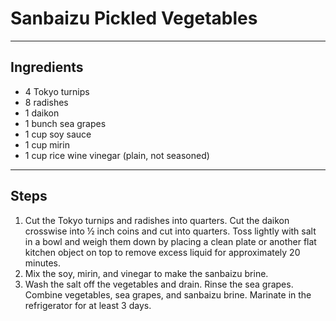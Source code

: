# Sanbaizu Pickled Vegetables


---

## Ingredients

* 4 Tokyo turnips
* 8 radishes
* 1 daikon
* 1 bunch sea grapes
* 1 cup soy sauce
* 1 cup mirin
* 1 cup rice wine vinegar (plain, not seasoned)


---

## Steps

1.  Cut the Tokyo turnips and radishes into quarters. Cut the daikon crosswise into ½ inch coins and cut into quarters. Toss lightly with salt in a bowl and weigh them down by placing a clean plate or another flat kitchen object on top to remove excess liquid for approximately 20 minutes.
2.  Mix the soy, mirin, and vinegar to make the sanbaizu brine.
3.  Wash the salt off the vegetables and drain. Rinse the sea grapes. Combine vegetables, sea grapes, and sanbaizu brine. Marinate in the refrigerator for at least 3 days.
